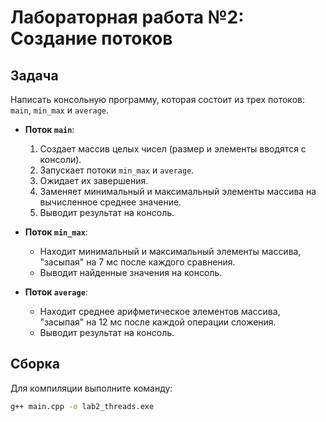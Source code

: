 # Лабораторная работа №2: Создание потоков

## Задача
Написать консольную программу, которая состоит из трех потоков: `main`, `min_max` и `average`.

* **Поток `main`**:
    1.  Создает массив целых чисел (размер и элементы вводятся с консоли).
    2.  Запускает потоки `min_max` и `average`.
    3.  Ожидает их завершения.
    4.  Заменяет минимальный и максимальный элементы массива на вычисленное среднее значение.
    5.  Выводит результат на консоль.

* **Поток `min_max`**:
    * Находит минимальный и максимальный элементы массива, "засыпая" на 7 мс после каждого сравнения.
    * Выводит найденные значения на консоль.

* **Поток `average`**:
    * Находит среднее арифметическое элементов массива, "засыпая" на 12 мс после каждой операции сложения.
    * Выводит результат на консоль.

## Сборка
Для компиляции выполните команду:
```bash
g++ main.cpp -o lab2_threads.exe